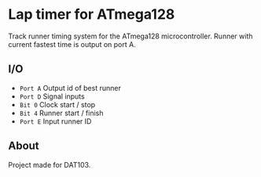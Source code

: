 # Lap timer for ATmega128

Track runner timing system for the ATmega128 microcontroller.
Runner with current fastest time is output on port A.

## I/O

- `Port A` Output id of best runner
- `Port D` Signal inputs
 - `Bit 0` Clock start / stop
 - `Bit 4` Runner start / finish
- `Port E` Input runner ID


## About

Project made for DAT103.
